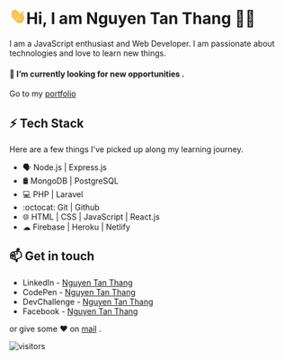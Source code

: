 # <img src="https://raw.githubusercontent.com/ABSphreak/ABSphreak/master/gifs/Hi.gif" width="30px">Hi, I am Nguyen Tan Thang 👨‍💻

I am a JavaScript enthusiast and Web Developer. I am passionate about technologies and love to learn new things.

#### 🔭 I’m currently looking for new opportunities .
Go to my [portfolio](https://nguyentanthang.github.io/Web-Portfolio/)

## ⚡ Tech Stack

Here are a few things I've picked up along my learning journey.

* 🗣 Node.js | Express.js
* 🛢️ MongoDB | PostgreSQL 
* :computer: PHP | Laravel
* :octocat: Git | Github
* 🌐 HTML | CSS | JavaScript | React.js
* ☁ Firebase | Heroku | Netlify

## 📫 Get in touch
- LinkedIn - [Nguyen Tan Thang](https://www.linkedin.com/in/th%E1%BA%AFng-nguy%E1%BB%85n-t%E1%BA%A5n-a55239187/)
- CodePen - [Nguyen Tan Thang](https://codepen.io/nguyn-tn-thng)
- DevChallenge - [Nguyen Tan Thang](https://portfolio.devchallenges.io/NguyenTanThang)
- Facebook - [Nguyen Tan Thang](https://www.facebook.com/tanthang.nguyen.58/)

 or give some ♥ on [mail](mailto:nguyentanthang1118@gmail.com) .



![visitors](https://visitor-badge.glitch.me/badge?page_id=NguyenTanThang/NguyenTanThang)
